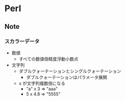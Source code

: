 # Perl #

## Note ##

### スカラーデータ ###

- 数値
  - すべての数値倍精度浮動小数点
- 文字列
  - ダブルクォーテーションとシングルクォーテーション
    - ダブルクォーテーションはパラメータ展開
  - x が文字列複数倍になる
    - "a" x 3 => "aaa"
    - 5 x 4.8 => "5555"
